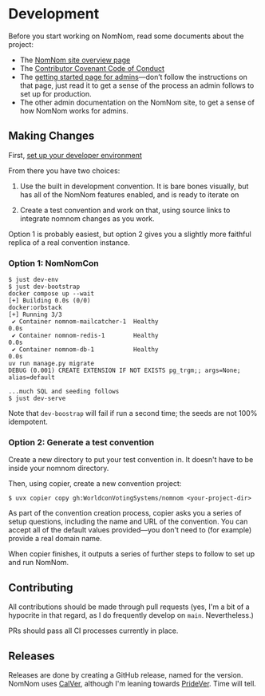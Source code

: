 # Development

Before you start working on NomNom, read some documents about the project:

* The [NomNom site overview page](https://nomnom.fans)
* The [Contributor Covenant Code of Conduct](https://nomnom.fans/code_of_conduct.html)
* The [getting started page for admins](https://nomnom.fans/admin/getting_started.html)—don’t follow the instructions on that page, just read it to get a sense of the process an admin follows to set up for production.
* The other admin documentation on the NomNom site, to get a sense of how NomNom works for admins.

## Making Changes

First, [set up your developer environment](./bootstrap.md)

From there you have two choices:

1. Use the built in development convention. It is bare bones visually, but has all of the NomNom features enabled, and is ready to iterate on

2. Create a test convention and work on that, using source links to integrate nomnom changes as you work.

Option 1 is probably easiest, but option 2 gives you a slightly more faithful replica of a real convention instance.

### Option 1: NomNomCon

```shellsession
$ just dev-env
$ just dev-bootstrap
docker compose up --wait
[+] Building 0.0s (0/0)                                                                   docker:orbstack
[+] Running 3/3
 ✔ Container nomnom-mailcatcher-1  Healthy                                                           0.0s
 ✔ Container nomnom-redis-1        Healthy                                                           0.0s
 ✔ Container nomnom-db-1           Healthy                                                           0.0s
uv run manage.py migrate
DEBUG (0.001) CREATE EXTENSION IF NOT EXISTS pg_trgm;; args=None; alias=default

...much SQL and seeding follows
$ just dev-serve
```

Note that `dev-boostrap` will fail if run a second time; the seeds are not 100% idempotent.


### Option 2: Generate a test convention

Create a new directory to put your test convention in. It doesn't have to be inside your nomnom directory.

Then, using copier, create a new convention project:

```shellsession
$ uvx copier copy gh:WorldconVotingSystems/nomnom <your-project-dir>
```

As part of the convention creation process, copier asks you a series of setup
questions, including the name and URL of the convention. You can accept all of
the default values provided—you don't need to (for example) provide a real
domain name.

When copier finishes, it outputs a series of further steps to follow to
set up and run NomNom.

## Contributing

All contributions should be made through pull requests (yes, I'm a bit of a hypocrite in that regard, as I do frequently develop on `main`. Nevertheless.)

PRs should pass all CI processes currently in place.

## Releases

Releases are done by creating a GitHub release, named for the version. NomNom uses [CalVer](https://calver.org/), although I'm leaning towards [PrideVer](https://pridever.org/). Time will tell.
